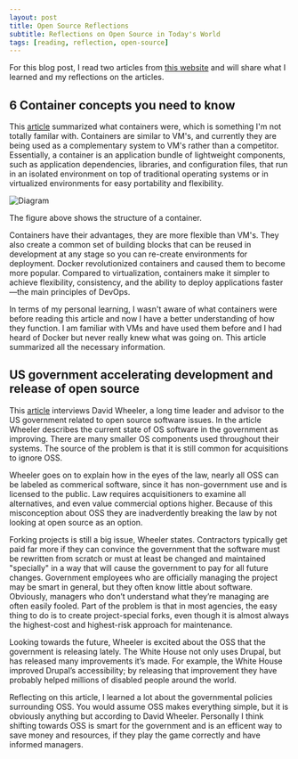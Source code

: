 ```yaml
---
layout: post
title: Open Source Reflections
subtitle: Reflections on Open Source in Today's World
tags: [reading, reflection, open-source]
---
```

For this blog post, I read two articles from [this website](https://opensource.com/article/20/12/containers-101) and will share what I learned and my reflections on the articles. 

## 6 Container concepts you need to know 

This [article](https://opensource.com/article/20/12/containers-101) summarized what containers were, which is something I'm not totally familar with. Containers are similar to VM's, and currently they are being used as a complementary system to VM's rather than a competitor. Essentially, a container is an application bundle of lightweight components, such as application dependencies, libraries, and configuration files, that run in an isolated environment on top of traditional operating systems or in virtualized environments for easy portability and flexibility. 

![Diagram](https://opensource.com/sites/default/files/uploads/container_architecture.png)

The figure above shows the structure of a container. 

Containers have their advantages, they are more flexible than VM's. They also create a common set of building blocks that can be reused in development at any stage so you can re-create environments for deployment. Docker revolutionized containers and caused them to become more popular. Compared to virtualization, containers make it simpler to achieve flexibility, consistency, and the ability to deploy applications faster—the main principles of DevOps.

In terms of my personal learning, I wasn't aware of what containers were before reading this article and now I have a better understanding of how they function. I am familiar with VMs and have used them before and I had heard of Docker but never really knew what was going on. This article summarized all the necessary information. 

## US government accelerating development and release of open source

This [article](https://opensource.com/government/14/4/interview-david-wheeler) interviews David Wheeler, a long time leader and advisor to the US government related to open source software issues. In the article Wheeler describes the current state of OS software in the government as improving. There are many smaller OS components used throughout their systems. The source of the problem is that it is still common for acquisitions to ignore OSS. 

Wheeler goes on to explain how in the eyes of the law, nearly all OSS can be labeled as commerical software, since it has non-government use and is licensed to the public. Law requires acquisitioners to examine all alternatives, and even value commercial options higher. Because of this misconception about OSS they are inadverdently breaking the law by not looking at open source as an option. 

Forking projects is still a big issue, Wheeler states. Contractors typically get paid far more if they can convince the government that the software must be rewritten from scratch or must at least be changed and maintained "specially" in a way that will cause the government to pay for all future changes. Government employees who are officially managing the project may be smart in general, but they often know little about software. Obviously, managers who don’t understand what they’re managing are often easily fooled. Part of the problem is that in most agencies, the easy thing to do is to create project-special forks, even though it is almost always the highest-cost and highest-risk approach for maintenance. 

Looking towards the future, Wheeler is excited about the OSS that the government is releasing lately. The White House not only uses Drupal, but has released many improvements it’s made. For example, the White House improved Drupal’s accessibility; by releasing that improvement they have probably helped millions of disabled people around the world.

Reflecting on this article, I learned a lot about the governmental policies surrounding OSS. You would assume OSS makes everything simple, but it is obviously anything but according to David Wheeler. Personally I think shifting towards OSS is smart for the government and is an efficent way to save money and resources, if they play the game correctly and have informed managers. 

